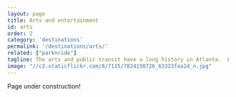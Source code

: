 ```yaml
---
layout: page
title: Arts and entertainment
id: arts
order: 2
category: 'destinations'
permalink: '/destinations/arts/'
related: ["parknride"]
tagline: The arts and public transit have a long history in Atlanta.  Learn more about arts and entertainment initiatives that link public transit with the community.
image: "//c2.staticflickr.com/8/7115/7824150726_63323faa1d_n.jpg"
---
```


Page under construction!